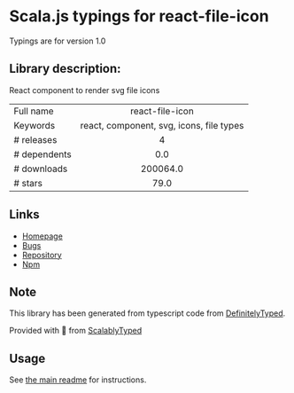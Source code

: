 
# Scala.js typings for react-file-icon

Typings are for version 1.0

## Library description:
React component to render svg file icons

|                    |                 |
| ------------------ | :-------------: |
| Full name          | react-file-icon |
| Keywords           | react, component, svg, icons, file types |
| # releases         | 4 |
| # dependents       | 0.0 |
| # downloads        | 200064.0 |
| # stars            | 79.0 |

## Links
- [Homepage](https://github.com/corygibbons/react-file-icon#readme)
- [Bugs](https://github.com/corygibbons/react-file-icon/issues)
- [Repository](https://github.com/corygibbons/react-file-icon)
- [Npm](https://www.npmjs.com/package/react-file-icon)
    


## Note
This library has been generated from typescript code from [DefinitelyTyped](https://definitelytyped.org).

Provided with :purple_heart: from [ScalablyTyped](https://github.com/oyvindberg/ScalablyTyped)

## Usage
See [the main readme](../../readme.md) for instructions.


